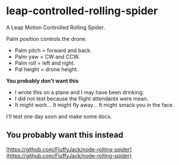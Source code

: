 # leap-controlled-rolling-spider
A Leap Motion Controlled Rolling Spider.

Palm position controls the drone.
* Palm pitch = forward and back.
* Palm yaw = CW and CCW.
* Palm roll = left and right.
* Pal height = drone height.

**You probably don't want this**
* I wrote this on a plane and I may have been drinking.
* I did not test because the flight attendants were mean.
* It *might* work... It might fly away... It might smack you in the face.

I'll test one day soon and make some docs.

## You probably want this instead
[https://github.com/FluffyJack/node-rolling-spider](https://github.com/FluffyJack/node-rolling-spider)
